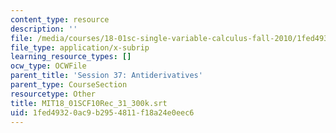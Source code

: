 ```yaml
---
content_type: resource
description: ''
file: /media/courses/18-01sc-single-variable-calculus-fall-2010/1fed49320ac9b2954811f18a24e0eec6_MIT18_01SCF10Rec_31_300k.srt
file_type: application/x-subrip
learning_resource_types: []
ocw_type: OCWFile
parent_title: 'Session 37: Antiderivatives'
parent_type: CourseSection
resourcetype: Other
title: MIT18_01SCF10Rec_31_300k.srt
uid: 1fed4932-0ac9-b295-4811-f18a24e0eec6
---
```

